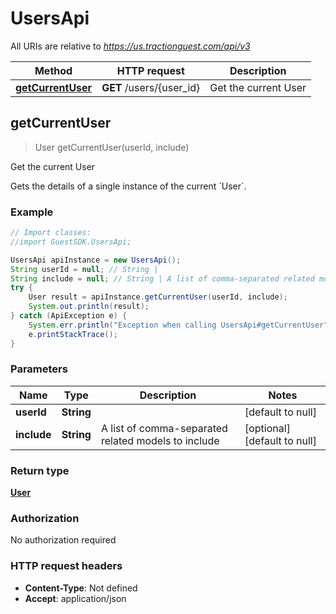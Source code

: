 # UsersApi

All URIs are relative to *https://us.tractionguest.com/api/v3*

Method | HTTP request | Description
------------- | ------------- | -------------
[**getCurrentUser**](UsersApi.md#getCurrentUser) | **GET** /users/{user_id} | Get the current User



## getCurrentUser

> User getCurrentUser(userId, include)

Get the current User

Gets the details of a single instance of the current &#x60;User&#x60;.

### Example

```java
// Import classes:
//import GuestSDK.UsersApi;

UsersApi apiInstance = new UsersApi();
String userId = null; // String | 
String include = null; // String | A list of comma-separated related models to include
try {
    User result = apiInstance.getCurrentUser(userId, include);
    System.out.println(result);
} catch (ApiException e) {
    System.err.println("Exception when calling UsersApi#getCurrentUser");
    e.printStackTrace();
}
```

### Parameters


Name | Type | Description  | Notes
------------- | ------------- | ------------- | -------------
 **userId** | **String**|  | [default to null]
 **include** | **String**| A list of comma-separated related models to include | [optional] [default to null]

### Return type

[**User**](User.md)

### Authorization

No authorization required

### HTTP request headers

- **Content-Type**: Not defined
- **Accept**: application/json


